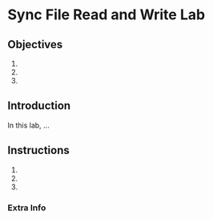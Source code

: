 # Sync File Read and Write Lab

## Objectives

1.
1.
1.


## Introduction

In this lab, ...

## Instructions

1.
2.
3.


### Extra Info
